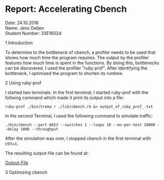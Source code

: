 # Report: Accelerating Cbench #

Date: 24.10.2016 <br />
Name: Jens Oetjen <br />
Student Number: 33E16024 <br />

1 Introduction

To determine to the bottleneck of cbench, a profiler needs to be used that shows how much
time the program requires. The output by the profiler features how much time is spent in the functions.
By doing this, bottlenecks can be discovered. I used the profiler "ruby prof". After identifying
the bottleneck, I optimized the program to shorten its runtime.

2 Using ruby-prof

I started two terminals. In the first terminal, I started ruby-prof with the follwing command 
which made it print its output into a file:

```
ruby-prof ./bin/trema r ./lib/cbench.rb &> output_of_ruby_prof_.txt
```

In the second Terminal, I used the following command to simulate traffic:

```
./bin/cbench --port 6653 --switches 1 --loops 10 --ms-per-test 10000 --delay 1000 --throughput
```

After the simulation was over, I stopped cbench in the first terminal with ctrl+c.

The resulting output-file can be found at:

[Output-File](https://github.com/JensOetjen/handai-trema-learning-switch-JensOetjen/blob/master/output_of_ruby_prof_.txt)

3 Optimizing cbench



